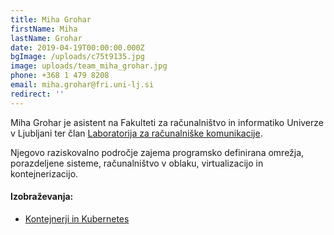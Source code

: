 ```yaml
---
title: Miha Grohar
firstName: Miha
lastName: Grohar
date: 2019-04-19T00:00:00.000Z
bgImage: /uploads/c75t9135.jpg
image: uploads/team_miha_grohar.jpg
phone: +368 1 479 8208
email: miha.grohar@fri.uni-lj.si
redirect: ''
---
```

Miha Grohar je asistent na Fakulteti za računalništvo in informatiko Univerze v Ljubljani ter član [Laboratorija za računalniške komunikacije](https://www.fri.uni-lj.si/sl/laboratorij/lrk).

Njegovo raziskovalno področje zajema programsko definirana omrežja, porazdeljene sisteme, računalništvo v oblaku, virtualizacijo in kontejnerizacijo. 

#### Izobraževanja:

* [Kontejnerji in Kubernetes](/izobrazevanja/za-podjetja/kontejnerji_in_kubernetes/)
